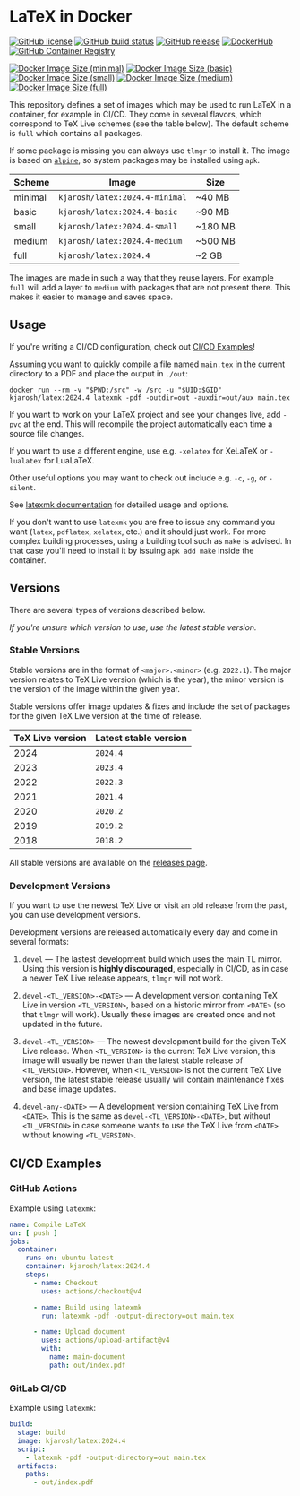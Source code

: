 # LaTeX in Docker

[![GitHub license](https://img.shields.io/github/license/kjarosh/latex-docker)](https://github.com/kjarosh/latex-docker/blob/main/LICENSE)
[![GitHub build status](https://img.shields.io/github/actions/workflow/status/kjarosh/latex-docker/docker.yaml?branch=main)](https://github.com/kjarosh/latex-docker/actions)
[![GitHub release](https://img.shields.io/github/v/release/kjarosh/latex-docker)](https://github.com/kjarosh/latex-docker/releases)
[![DockerHub](https://img.shields.io/badge/docker.io-kjarosh%2Flatex-blue)](https://hub.docker.com/r/kjarosh/latex)
[![GitHub Container Registry](https://img.shields.io/badge/ghcr.io-kjarosh%2Flatex-blue)](https://github.com/users/kjarosh/packages/container/package/latex)

[![Docker Image Size (minimal)](https://img.shields.io/docker/image-size/kjarosh/latex/latest-minimal?label=minimal)](https://hub.docker.com/r/kjarosh/latex)
[![Docker Image Size (basic)](https://img.shields.io/docker/image-size/kjarosh/latex/latest-basic?label=basic)](https://hub.docker.com/r/kjarosh/latex)
[![Docker Image Size (small)](https://img.shields.io/docker/image-size/kjarosh/latex/latest-small?label=small)](https://hub.docker.com/r/kjarosh/latex)
[![Docker Image Size (medium)](https://img.shields.io/docker/image-size/kjarosh/latex/latest-medium?label=medium)](https://hub.docker.com/r/kjarosh/latex)
[![Docker Image Size (full)](https://img.shields.io/docker/image-size/kjarosh/latex/latest-full?label=full)](https://hub.docker.com/r/kjarosh/latex)

This repository defines a set of images which may be used
to run LaTeX in a container, for example in CI/CD.
They come in several flavors, which correspond to TeX Live schemes
(see the table below).
The default scheme is `full` which contains all packages.

If some package is missing you can always use `tlmgr` to install it.
The image is based on [`alpine`](https://alpinelinux.org/), so system packages
may be installed using `apk`.

| Scheme  | Image                          | Size    |
|---------|--------------------------------|---------|
| minimal | `kjarosh/latex:2024.4-minimal` | ~40 MB  |
| basic   | `kjarosh/latex:2024.4-basic`   | ~90 MB  |
| small   | `kjarosh/latex:2024.4-small`   | ~180 MB |
| medium  | `kjarosh/latex:2024.4-medium`  | ~500 MB |
| full    | `kjarosh/latex:2024.4`         | ~2 GB   |

The images are made in such a way that they reuse layers.
For example `full` will add a layer to `medium` with packages that are
not present there.
This makes it easier to manage and saves space.

## Usage

If you're writing a CI/CD configuration, check out [CI/CD Examples](#cicd-examples)!

Assuming you want to quickly compile a file named `main.tex` in the current
directory to a PDF and place the output in `./out`:

```shell
docker run --rm -v "$PWD:/src" -w /src -u "$UID:$GID" kjarosh/latex:2024.4 latexmk -pdf -outdir=out -auxdir=out/aux main.tex
```

If you want to work on your LaTeX project and see your changes live,
add `-pvc` at the end.
This will recompile the project automatically each time a source file changes.

If you want to use a different engine, use e.g. `-xelatex` for XeLaTeX
or `-lualatex` for LuaLaTeX.

Other useful options you may want to check out include e.g. `-c`, `-g`, or `-silent`.

See [latexmk documentation](https://ctan.gust.org.pl/tex-archive/support/latexmk/latexmk.pdf)
for detailed usage and options.

If you don't want to use `latexmk` you are free to issue any command you want
(`latex`, `pdflatex`, `xelatex`, etc.) and it should just work.
For more complex building processes, using a building tool such as `make` is advised.
In that case you'll need to install it by issuing `apk add make` inside the container.

## Versions

There are several types of versions described below.

*If you're unsure which version to use, use the latest stable version.*

### Stable Versions

Stable versions are in the format of `<major>.<minor>` (e.g. `2022.1`).
The major version relates to TeX Live version (which is the year),
the minor version is the version of the image within the given year.

Stable versions offer image updates & fixes and include the
set of packages for the given TeX Live version at the time of release.

| TeX Live version | Latest stable version |
| ---------------- | --------------------- |
| 2024             | `2024.4`              |
| 2023             | `2023.4`              |
| 2022             | `2022.3`              |
| 2021             | `2021.4`              |
| 2020             | `2020.2`              |
| 2019             | `2019.2`              |
| 2018             | `2018.2`              |

All stable versions are available on the [releases page](https://github.com/kjarosh/latex-docker/releases).

### Development Versions

If you want to use the newest TeX Live or visit an old release
from the past, you can use development versions.

Development versions are released automatically
every day and come in several formats:

1. `devel` &mdash; The lastest development build which uses the main TL mirror.
  Using this version is **highly discouraged**, especially in CI/CD,
  as in case a newer TeX Live release appears, `tlmgr` will not work.

2. `devel-<TL_VERSION>-<DATE>` &mdash; A development version containing TeX Live
  in version `<TL_VERSION>`, based on a historic mirror from `<DATE>` (so that `tlmgr` will work).
  Usually these images are created once and not updated in the future.

3. `devel-<TL_VERSION>` &mdash; The newest development build for the given TeX Live release.
  When `<TL_VERSION>` is the current TeX Live version, this image will
  usually be newer than the latest stable release of `<TL_VERSION>`.
  However, when `<TL_VERSION>` is not the current TeX Live version, the latest
  stable release usually will contain maintenance fixes and base image updates.

4. `devel-any-<DATE>` &mdash; A development version containing TeX Live from `<DATE>`.
  This is the same as `devel-<TL_VERSION>-<DATE>`, but without `<TL_VERSION>` in case
  someone wants to use the TeX Live from `<DATE>` without knowing `<TL_VERSION>`.

## CI/CD Examples

### GitHub Actions

Example using `latexmk`:

```yaml
name: Compile LaTeX
on: [ push ]
jobs:
  container:
    runs-on: ubuntu-latest
    container: kjarosh/latex:2024.4
    steps:
      - name: Checkout
        uses: actions/checkout@v4

      - name: Build using latexmk
        run: latexmk -pdf -output-directory=out main.tex

      - name: Upload document
        uses: actions/upload-artifact@v4
        with:
          name: main-document
          path: out/index.pdf
```

### GitLab CI/CD

Example using `latexmk`:

```yaml
build:
  stage: build
  image: kjarosh/latex:2024.4
  script:
    - latexmk -pdf -output-directory=out main.tex
  artifacts:
    paths:
      - out/index.pdf
```
